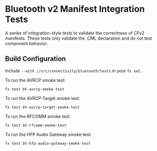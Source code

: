 # Bluetooth v2 Manifest Integration Tests

A series of integration-style tests to validate the correctness of CFv2 manifests. These
tests only validate the .CML declaration and do not test component behavior.

## Build Configuration

Include `--with //src/connectivity/bluetooth/tests` in your `fx set`.

To run the AVRCP smoke test:

`fx test bt-avrcp-smoke-test`

To run the AVRCP-Target smoke test:

`fx test bt-avrcp-target-smoke-test`

To run the RFCOMM smoke test:

`fx test bt-rfcomm-smoke-test`

To run the HFP Audio Gateway smoke test:

`fx test bt-hfp-audio-gateway-smoke-test`